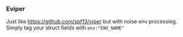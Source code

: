 ### Eviper
Just like https://github.com/spf13/viper but with noise env processing.
Simply tag your struct fields with `env:"ENV_NAME"`
